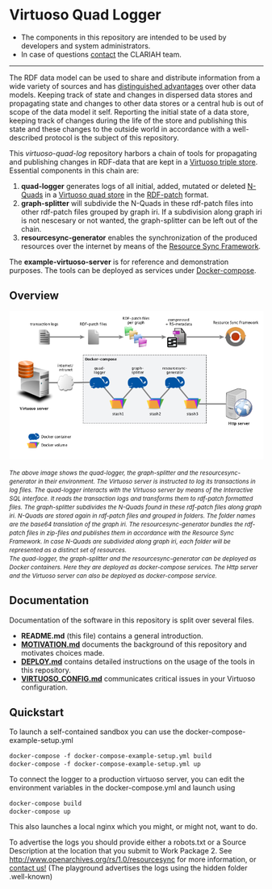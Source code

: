 # Virtuoso Quad Logger

- The components in this repository are intended to be used by developers and system administrators.
- In case of questions [contact](https://github.com/CLARIAH/virtuoso-quad-log/issues/new) the CLARIAH team.
 
____

The RDF data model can be used to share and distribute information from a wide variety of sources 
and has [distinguished advantages](https://www.w3.org/RDF/advantages.html) over other data models.
Keeping track of state and changes in dispersed data stores and propagating state and changes
to other data stores or a central hub
is out of scope of the data model it self. Reporting the initial state of a data store, keeping
track of changes during the life of the store and publishing this state and these changes to the
outside world in accordance with a well-described protocol is the subject of this repository.


This *virtuoso-quad-log* repository harbors a chain of tools for propagating and publishing 
changes in RDF-data
that are kept in a [Virtuoso triple store](http://virtuoso.openlinksw.com/). Essential components 
in this chain are:

1. **quad-logger** generates logs of all initial, added, mutated or 
deleted [N-Quads](https://www.w3.org/TR/n-quads/) in a
[Virtuoso quad store](http://virtuoso.openlinksw.com/rdf-quad-store/) in the
[RDF-patch](https://afs.github.io/rdf-patch/) format.
2. **graph-splitter** will subdivide the N-Quads in these rdf-patch files into 
other rdf-patch files grouped by graph iri. If a subdivision along graph iri is not nescesary 
or not wanted, the graph-splitter can be left out of the chain.
3. **resourcesync-generator** enables the synchronization of the produced resources over the 
internet by means
of the [Resource Sync Framework](http://www.openarchives.org/rs/1.0/resourcesync).

The **example-virtuoso-server** is for reference and demonstration purposes. The tools can be deployed as
services under [Docker-compose](https://docs.docker.com/compose/).

## Overview

![Overview](/img/environment2.png)

<i><small>The above image shows the quad-logger, the graph-splitter and the resourcesync-generator 
in their environment.
The Virtuoso server is instructed to log its transactions in log files. 
The quad-logger interacts
with the Virtuoso server by means of the Interactive SQL interface. It reads the 
transaction logs and transforms them to rdf-patch formatted files. 
The graph-splitter
subdivides the N-Quads found in these rdf-patch files along graph iri. N-Quads are stored 
again in rdf-patch files and grouped in folders. The folder names are the base64 translation of the graph
iri.
The resourcesync-generator
bundles the rdf-patch files in zip-files and publishes them in accordance with the
Resource Sync Framework. In case N-Quads are subdivided along graph iri, each folder will
be represented as a distinct set of resources.  
The quad-logger, the graph-splitter and the resourcesync-generator 
can be deployed as
Docker containers. Here they are deployed as docker-compose services. 
The Http server and the Virtuoso server can also be deployed as docker-compose service.</small></i>

## Documentation
Documentation of the software in this repository is split over several files.
- **README.md** (this file) contains a general introduction.
- **[MOTIVATION.md](/MOTIVATION.md)** documents the background of this repository and 
motivates choices made.
- **[DEPLOY.md](/DEPLOY.md)** contains detailed instructions on the usage of the tools in this repository.
- **[VIRTUOSO_CONFIG.md](/VIRTUOSO_CONFIG.md)** communicates critical issues in your 
Virtuoso configuration.

## Quickstart

To launch a self-contained sandbox you can use the docker-compose-example-setup.yml

	docker-compose -f docker-compose-example-setup.yml build
	docker-compose -f docker-compose-example-setup.yml up

To connect the logger to a production virtuoso server, you can edit the environment variables in 
the docker-compose.yml and launch using

	docker-compose build
	docker-compose up

This also launches a local nginx which you might, or might not, want to do.

To advertise the logs you should provide either a robots.txt or a Source Description at the location 
that you submit to Work Package 2.
See http://www.openarchives.org/rs/1.0/resourcesync for more information, 
or [contact us!](https://github.com/CLARIAH/virtuoso-quad-log/issues/new?Title=How+do+I+submit+my+data)
(The playground advertises the logs using the hidden folder .well-known)
